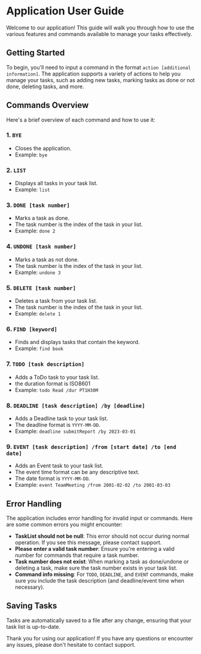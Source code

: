 # Application User Guide

Welcome to our application! This guide will walk you through how to use the various features and commands available to manage your tasks effectively.

## Getting Started

To begin, you'll need to input a command in the format `action [additional information]`. The application supports a variety of actions to help you manage your tasks, such as adding new tasks, marking tasks as done or not done, deleting tasks, and more.

## Commands Overview

Here's a brief overview of each command and how to use it:

### 1. `BYE`
- Closes the application.
- Example: `bye`

### 2. `LIST`
- Displays all tasks in your task list.
- Example: `list`

### 3. `DONE [task number]`
- Marks a task as done.
- The task number is the index of the task in your list.
- Example: `done 2`

### 4. `UNDONE [task number]`
- Marks a task as not done.
- The task number is the index of the task in your list.
- Example: `undone 3`

### 5. `DELETE [task number]`
- Deletes a task from your task list.
- The task number is the index of the task in your list.
- Example: `delete 1`

### 6. `FIND [keyword]`
- Finds and displays tasks that contain the keyword.
- Example: `find book`

### 7. `TODO [task description]`
- Adds a ToDo task to your task list.
- the duration format is ISO8601
- Example: `todo Read /dur PT1H30M`

### 8. `DEADLINE [task description] /by [deadline]`
- Adds a Deadline task to your task list.
- The deadline format is `YYYY-MM-DD`.
- Example: `deadline submitReport /by 2023-03-01`

### 9. `EVENT [task description] /from [start date] /to [end date]`
- Adds an Event task to your task list.
- The event time format can be any descriptive text.
- The date format is `YYYY-MM-DD`.
- Example: `event TeamMeeting /from 2001-02-02 /to 2001-03-03`

## Error Handling

The application includes error handling for invalid input or commands. Here are some common errors you might encounter:

- **TaskList should not be null**: This error should not occur during normal operation. If you see this message, please contact support.
- **Please enter a valid task number**: Ensure you're entering a valid number for commands that require a task number.
- **Task number does not exist**: When marking a task as done/undone or deleting a task, make sure the task number exists in your task list.
- **Command info missing**: For `TODO`, `DEADLINE`, and `EVENT` commands, make sure you include the task description (and deadline/event time when necessary).

## Saving Tasks

Tasks are automatically saved to a file after any change, ensuring that your task list is up-to-date.

Thank you for using our application! If you have any questions or encounter any issues, please don't hesitate to contact support.
